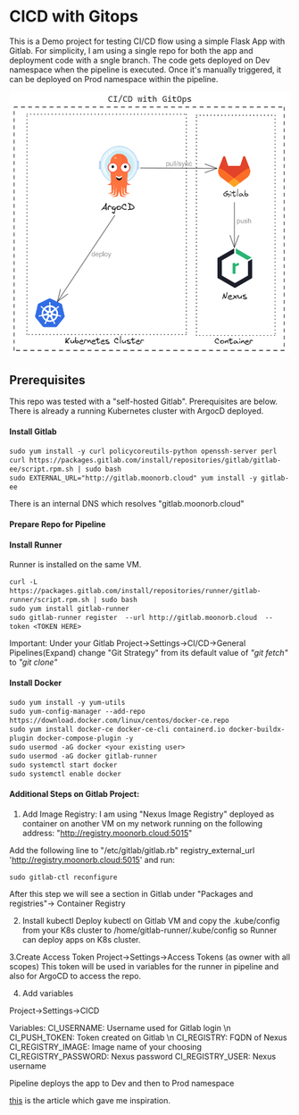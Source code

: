# CICD with Gitops
This is a Demo project for testing CI/CD flow using a simple Flask App with Gitlab. For simplicity, I am using a single repo for both the app and deployment code with a sngle branch. The code gets deployed on Dev namespace when the pipeline is executed. Once it's manually triggered, it can be deployed on Prod namespace within the pipeline. 

![Alt text](https://github.com/moonorb/gitops-hello/blob/main/images/cicdwithgitops.PNG)



## Prerequisites
This repo was tested with a "self-hosted Gitlab". Prerequisites are below. There is already a running Kubernetes cluster with ArgocD deployed. 

#### Install Gitlab
```
sudo yum install -y curl policycoreutils-python openssh-server perl
curl https://packages.gitlab.com/install/repositories/gitlab/gitlab-ee/script.rpm.sh | sudo bash
sudo EXTERNAL_URL="http://gitlab.moonorb.cloud" yum install -y gitlab-ee
```
There is an internal DNS which resolves "gitlab.moonorb.cloud"

#### Prepare Repo for Pipeline


#### Install Runner
Runner is installed on the same VM. 
```
curl -L https://packages.gitlab.com/install/repositories/runner/gitlab-runner/script.rpm.sh | sudo bash
sudo yum install gitlab-runner
sudo gitlab-runner register  --url http://gitlab.moonorb.cloud  --token <TOKEN HERE>
```

Important: Under your Gitlab Project->Settings->CI/CD->General Pipelines(Expand) change "Git Strategy" from its default value of *"git fetch"* to *"git clone"*

#### Install Docker
```
sudo yum install -y yum-utils
sudo yum-config-manager --add-repo https://download.docker.com/linux/centos/docker-ce.repo
sudo yum install docker-ce docker-ce-cli containerd.io docker-buildx-plugin docker-compose-plugin -y
sudo usermod -aG docker <your existing user>
sudo usermod -aG docker gitlab-runner
sudo systemctl start docker
sudo systemctl enable docker
```


#### Additional Steps on Gitlab Project:
1. Add Image Registry: 
I am using "Nexus Image Registry" deployed as container on another VM on my network running on the following address: "http://registry.moonorb.cloud:5015"

Add the following line to "/etc/gitlab/gitlab.rb" 
registry_external_url 'http://registry.moonorb.cloud:5015'
and run:

```
sudo gitlab-ctl reconfigure
```

After this step we will see a section in Gitlab under "Packages and registries"-> Container Registry

2. Install kubectl
Deploy kubectl on Gitlab VM and copy the .kube/config from your K8s cluster to /home/gitlab-runner/.kube/config so Runner can deploy apps on K8s cluster. 

3.Create Access Token
Project->Settings->Access Tokens (as owner with all scopes)
This token will be used in variables for the runner in pipeline and also for ArgoCD to access the repo.

4. Add variables

Project->Settings->CICD

Variables: 
CI_USERNAME: Username used for Gitlab login \n
CI_PUSH_TOKEN: Token created on Gitlab \n
CI_REGISTRY: FQDN of Nexus
CI_REGISTRY_IMAGE: Image name of your choosing
CI_REGISTRY_PASSWORD: Nexus password
CI_REGISTRY_USER: Nexus username

Pipeline deploys the  app to Dev and then to Prod namespace

[this](https://medium.com/@andrew.kaczynski/gitops-in-kubernetes-argo-cd-and-gitlab-ci-cd-5828c8eb34d6) is the article which gave me inspiration. 


